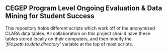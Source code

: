 ## CEGEP Program Level Ongoing Evaluation & Data Mining for Student Success

This repository holds different scripts which work off of the anonymized CLARA data tables. All collaborators on this project should have these tables stored locally on their computers, and then modify the _'file.path.to.data.directory'_ variable at the top of most scripts.


